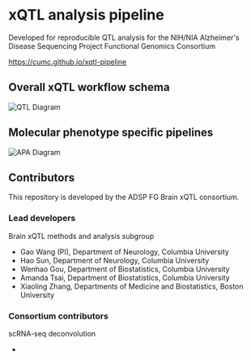 # xQTL analysis pipeline

Developed for reproducible QTL analysis for the NIH/NIA Alzheimer's Disease Sequencing Project Functional Genomics Consortium

https://cumc.github.io/xqtl-pipeline

## Overall xQTL workflow schema

![QTL Diagram](https://user-images.githubusercontent.com/54919134/140530539-460b7ada-1ce0-4d55-beb7-72e73fc6e568.jpeg)

## Molecular phenotype specific pipelines


![APA Diagram](images/Aqtl_v1.png)

## Contributors

This repository is developed by the ADSP FG Brain xQTL consortium.

### Lead developers

Brain xQTL methods and analysis subgroup

- Gao Wang (PI), Department of Neurology, Columbia University
- Hao Sun, Department of Neurology, Columbia University
- Wenhao Gou, Department of Biostatistics, Columbia University
- Amanda Tsai, Department of Biostatistics, Columbia University  
- Xiaoling Zhang, Departments of Medicine and Biostatistics, Boston University

### Consortium contributors

scRNA-seq deconvolution

- 
